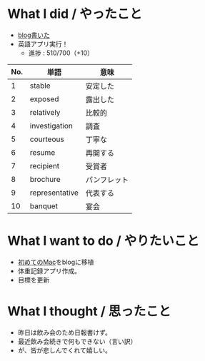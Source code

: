 # What I did / やったこと
- [blog書いた](http://yamap55.hatenablog.com/entry/2017/03/01/190340)
- 英語アプリ実行！
  - 進捗 : 510/700（+10）

| No. | 単語 | 意味 |
|---|---|---|
| 1 | stable | 安定した |
| 2 | exposed | 露出した |
| 3 | relatively | 比較的 |
| 4 | investigation | 調査 |　
| 5 | courteous | 丁寧な |
| 6 | resume | 再開する |
| 7 | recipient | 受賞者 |
| 8 | brochure | パンフレット |
| 9 | representative | 代表する |
| 10 | banquet | 宴会 |

# What I want to do / やりたいこと
- [初めてのMac](https://slideck.io/github.com/yamap55/Slide/20170113/first_mac.md#/)をblogに移植
- 体重記録アプリ作成。
- 目標を更新

# What I thought / 思ったこと
- 昨日は飲み会のため日報書けず。
- 最近飲み会続きで何もできない（言い訳）
- が、皆が悲しんでくれて嬉しい。

